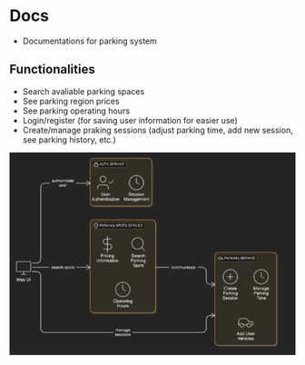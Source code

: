 # Docs
- Documentations for parking system

## Functionalities
- Search avaliable parking spaces
- See parking region prices
- See parking operating hours
- Login/register (for saving user information for easier use)
- Create/manage praking sessions (adjust parking time, add new session, see parking history, etc.)


![alt architecture-diagram](architecture-diagram.png "Architecture diagram")
